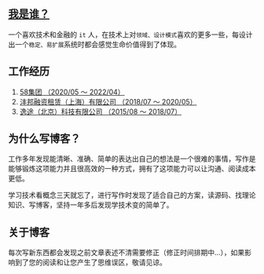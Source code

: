 ## [我是谁？](./introduction/about-me.md)

一个喜欢技术和金融的 `it` 人，在技术上对`领域、设计模式`喜欢的更多一些，每设计出一个`稳定、易扩展`系统时都会感觉生命价值得到了体现。

## 工作经历

1. [58集团    （2020/05 ～ 2022/04）](./introduction/README.md#个人经历)
2. [沣邦融资租赁（上海）有限公司     （2018/07 ～ 2020/05）](./introduction/README.md#个人经历)
3. [逸途（北京）科技有限公司    （2015/08 ～ 2018/07）](./introduction/README.md#个人经历)

## 为什么写博客？

工作多年发现能清晰、准确、简单的表达出自己的想法是一个很难的事情，写作是能够锻炼这项能力并且很高效的一种方式，拥有了这项能力可以让沟通、阅读成本更低。

学习技术看概念三天就忘了，进行写作时发现了适合自己的方案，读源码、找理论知识、写博客，坚持一年多后发现学技术变的简单了。

## 关于博客

每次写新东西都会发现之前文章表述不清需要修正（修正时间排期中...），如果影响到了您的阅读和让您产生了思维误区，敬请见谅。
